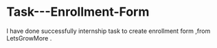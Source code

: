 # Task---Enrollment-Form
I have done successfully internship task to create enrollment form ,from LetsGrowMore .
